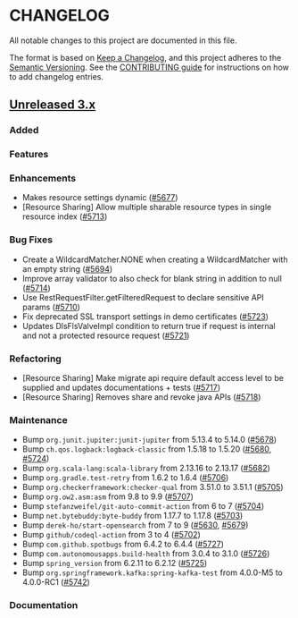 # CHANGELOG
All notable changes to this project are documented in this file.

The format is based on [Keep a Changelog](https://keepachangelog.com/en/1.0.0/), and this project adheres to the [Semantic Versioning](https://semver.org/spec/v2.0.0.html). See the [CONTRIBUTING guide](./CONTRIBUTING.md#Changelog) for instructions on how to add changelog entries.

## [Unreleased 3.x]
### Added

### Features

### Enhancements
- Makes resource settings dynamic ([#5677](https://github.com/opensearch-project/security/pull/5677))
- [Resource Sharing] Allow multiple sharable resource types in single resource index ([#5713](https://github.com/opensearch-project/security/pull/5713))

### Bug Fixes
- Create a WildcardMatcher.NONE when creating a WildcardMatcher with an empty string ([#5694](https://github.com/opensearch-project/security/pull/5694))
- Improve array validator to also check for blank string in addition to null ([#5714](https://github.com/opensearch-project/security/pull/5714))
- Use RestRequestFilter.getFilteredRequest to declare sensitive API params ([#5710](https://github.com/opensearch-project/security/pull/5710))
- Fix deprecated SSL transport settings in demo certificates ([#5723](https://github.com/opensearch-project/security/pull/5723))
- Updates DlsFlsValveImpl condition to return true if request is internal and not a protected resource request ([#5721](https://github.com/opensearch-project/security/pull/5721))

### Refactoring
- [Resource Sharing] Make migrate api require default access level to be supplied and updates documentations + tests ([#5717](https://github.com/opensearch-project/security/pull/5717))
- [Resource Sharing] Removes share and revoke java APIs ([#5718](https://github.com/opensearch-project/security/pull/5718))

### Maintenance
- Bump `org.junit.jupiter:junit-jupiter` from 5.13.4 to 5.14.0 ([#5678](https://github.com/opensearch-project/security/pull/5678))
- Bump `ch.qos.logback:logback-classic` from 1.5.18 to 1.5.20 ([#5680](https://github.com/opensearch-project/security/pull/5680), [#5724](https://github.com/opensearch-project/security/pull/5724))
- Bump `org.scala-lang:scala-library` from 2.13.16 to 2.13.17 ([#5682](https://github.com/opensearch-project/security/pull/5682))
- Bump `org.gradle.test-retry` from 1.6.2 to 1.6.4 ([#5706](https://github.com/opensearch-project/security/pull/5706))
- Bump `org.checkerframework:checker-qual` from 3.51.0 to 3.51.1 ([#5705](https://github.com/opensearch-project/security/pull/5705))
- Bump `org.ow2.asm:asm` from 9.8 to 9.9 ([#5707](https://github.com/opensearch-project/security/pull/5707))
- Bump `stefanzweifel/git-auto-commit-action` from 6 to 7 ([#5704](https://github.com/opensearch-project/security/pull/5704))
- Bump `net.bytebuddy:byte-buddy` from 1.17.7 to 1.17.8 ([#5703](https://github.com/opensearch-project/security/pull/5703))
- Bump `derek-ho/start-opensearch` from 7 to 9 ([#5630](https://github.com/opensearch-project/security/pull/5630), [#5679](https://github.com/opensearch-project/security/pull/5679))
- Bump `github/codeql-action` from 3 to 4 ([#5702](https://github.com/opensearch-project/security/pull/5702))
- Bump `com.github.spotbugs` from 6.4.2 to 6.4.4 ([#5727](https://github.com/opensearch-project/security/pull/5727))
- Bump `com.autonomousapps.build-health` from 3.0.4 to 3.1.0 ([#5726](https://github.com/opensearch-project/security/pull/5726))
- Bump `spring_version` from 6.2.11 to 6.2.12 ([#5725](https://github.com/opensearch-project/security/pull/5725))
- Bump `org.springframework.kafka:spring-kafka-test` from 4.0.0-M5 to 4.0.0-RC1 ([#5742](https://github.com/opensearch-project/security/pull/5742))

### Documentation

[Unreleased 3.x]: https://github.com/opensearch-project/security/compare/3.3...main
